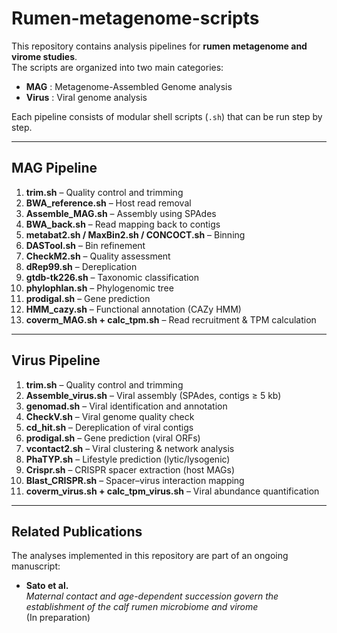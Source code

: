 # Rumen-metagenome-scripts

This repository contains analysis pipelines for **rumen metagenome and virome studies**.  
The scripts are organized into two main categories:

- **MAG** : Metagenome-Assembled Genome analysis  
- **Virus** : Viral genome analysis  

Each pipeline consists of modular shell scripts (`.sh`) that can be run step by step.

---

## MAG Pipeline

1. **trim.sh** – Quality control and trimming  
2. **BWA_reference.sh** – Host read removal  
3. **Assemble_MAG.sh** – Assembly using SPAdes  
4. **BWA_back.sh** – Read mapping back to contigs  
5. **metabat2.sh / MaxBin2.sh / CONCOCT.sh** – Binning  
6. **DASTool.sh** – Bin refinement  
7. **CheckM2.sh** – Quality assessment  
8. **dRep99.sh** – Dereplication  
9. **gtdb-tk226.sh** – Taxonomic classification  
10. **phylophlan.sh** – Phylogenomic tree  
11. **prodigal.sh** – Gene prediction  
12. **HMM_cazy.sh** – Functional annotation (CAZy HMM)  
13. **coverm_MAG.sh + calc_tpm.sh** – Read recruitment & TPM calculation  

---

## Virus Pipeline

1. **trim.sh** – Quality control and trimming  
2. **Assemble_virus.sh** – Viral assembly (SPAdes, contigs ≥ 5 kb)  
3. **genomad.sh** – Viral identification and annotation  
4. **CheckV.sh** – Viral genome quality check  
5. **cd_hit.sh** – Dereplication of viral contigs  
6. **prodigal.sh** – Gene prediction (viral ORFs)  
7. **vcontact2.sh** – Viral clustering & network analysis  
8. **PhaTYP.sh** – Lifestyle prediction (lytic/lysogenic)  
9. **Crispr.sh** – CRISPR spacer extraction (host MAGs)  
10. **Blast_CRISPR.sh** – Spacer–virus interaction mapping  
11. **coverm_virus.sh + calc_tpm_virus.sh** – Viral abundance quantification  

---
## Related Publications

The analyses implemented in this repository are part of an ongoing manuscript:

- **Sato et al.**  
  *Maternal contact and age-dependent succession govern the establishment of the calf rumen microbiome and virome*  
  (In preparation)
